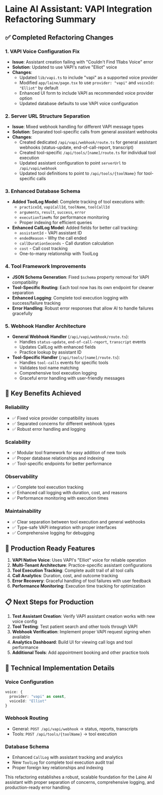 # Laine AI Assistant: VAPI Integration Refactoring Summary

## ✅ **Completed Refactoring Changes**

### 1. **VAPI Voice Configuration Fix**
- **Issue**: Assistant creation failing with "Couldn't Find 11labs Voice" error
- **Solution**: Updated to use VAPI's native "Elliot" voice
- **Changes**:
  - Updated `lib/vapi.ts` to include "vapi" as a supported voice provider
  - Modified `app/laine/page.tsx` to use `provider: "vapi"` and `voiceId: "Elliot"` by default
  - Enhanced UI form to include VAPI as recommended voice provider option
  - Updated database defaults to use VAPI voice configuration

### 2. **Server URL Structure Separation**
- **Issue**: Mixed webhook handling for different VAPI message types
- **Solution**: Separated tool-specific calls from general assistant webhooks
- **Changes**:
  - Created dedicated `/api/vapi/webhook/route.ts` for general assistant webhooks (status-update, end-of-call-report, transcript)
  - Created tool-specific `/api/tools/[name]/route.ts` for individual tool execution
  - Updated assistant configuration to point `serverUrl` to `/api/vapi/webhook`
  - Updated tool definitions to point to `/api/tools/{toolName}` for tool-specific calls

### 3. **Enhanced Database Schema**
- **Added ToolLog Model**: Complete tracking of tool executions with:
  - `practiceId`, `vapiCallId`, `toolName`, `toolCallId`
  - `arguments`, `result`, `success`, `error`
  - `executionTimeMs` for performance monitoring
  - Proper indexing for efficient queries
- **Enhanced CallLog Model**: Added fields for better call tracking:
  - `assistantId` - VAPI assistant ID
  - `endedReason` - Why the call ended
  - `callDurationSeconds` - Call duration calculation
  - `cost` - Call cost tracking
  - One-to-many relationship with ToolLog

### 4. **Tool Framework Improvements**
- **JSON Schema Generation**: Fixed `$schema` property removal for VAPI compatibility
- **Tool-Specific Routing**: Each tool now has its own endpoint for cleaner separation
- **Enhanced Logging**: Complete tool execution logging with success/failure tracking
- **Error Handling**: Robust error responses that allow AI to handle failures gracefully

### 5. **Webhook Handler Architecture**
- **General Webhook Handler** (`/api/vapi/webhook/route.ts`):
  - Handles `status-update`, `end-of-call-report`, `transcript` events
  - Updates CallLog with enhanced fields
  - Practice lookup by assistant ID
- **Tool-Specific Handler** (`/api/tools/[name]/route.ts`):
  - Handles `tool-calls` events for specific tools
  - Validates tool name matching
  - Comprehensive tool execution logging
  - Graceful error handling with user-friendly messages

## 🎯 **Key Benefits Achieved**

### **Reliability**
- ✅ Fixed voice provider compatibility issues
- ✅ Separated concerns for different webhook types
- ✅ Robust error handling and logging

### **Scalability**
- ✅ Modular tool framework for easy addition of new tools
- ✅ Proper database relationships and indexing
- ✅ Tool-specific endpoints for better performance

### **Observability**
- ✅ Complete tool execution tracking
- ✅ Enhanced call logging with duration, cost, and reasons
- ✅ Performance monitoring with execution times

### **Maintainability**
- ✅ Clear separation between tool execution and general webhooks
- ✅ Type-safe VAPI integration with proper interfaces
- ✅ Comprehensive logging for debugging

## 🚀 **Production Ready Features**

1. **VAPI Native Voice**: Uses VAPI's "Elliot" voice for reliable operation
2. **Multi-Tenant Architecture**: Practice-specific assistant configurations
3. **Tool Execution Tracking**: Complete audit trail of all tool calls
4. **Call Analytics**: Duration, cost, and outcome tracking
5. **Error Recovery**: Graceful handling of tool failures with user feedback
6. **Performance Monitoring**: Execution time tracking for optimization

## 📋 **Next Steps for Production**

1. **Test Assistant Creation**: Verify VAPI assistant creation works with new voice config
2. **Tool Testing**: Test patient search and other tools through VAPI
3. **Webhook Verification**: Implement proper VAPI request signing when available
4. **Analytics Dashboard**: Build UI for viewing call logs and tool performance
5. **Additional Tools**: Add appointment booking and other practice tools

## 🔧 **Technical Implementation Details**

### **Voice Configuration**
```typescript
voice: {
  provider: "vapi" as const,
  voiceId: "Elliot"
}
```

### **Webhook Routing**
- General: `POST /api/vapi/webhook` → status, reports, transcripts
- Tools: `POST /api/tools/{toolName}` → tool execution

### **Database Schema**
- Enhanced `CallLog` with assistant tracking and analytics
- New `ToolLog` for complete tool execution audit trail
- Proper foreign key relationships and indexing

This refactoring establishes a robust, scalable foundation for the Laine AI assistant with proper separation of concerns, comprehensive logging, and production-ready error handling. 